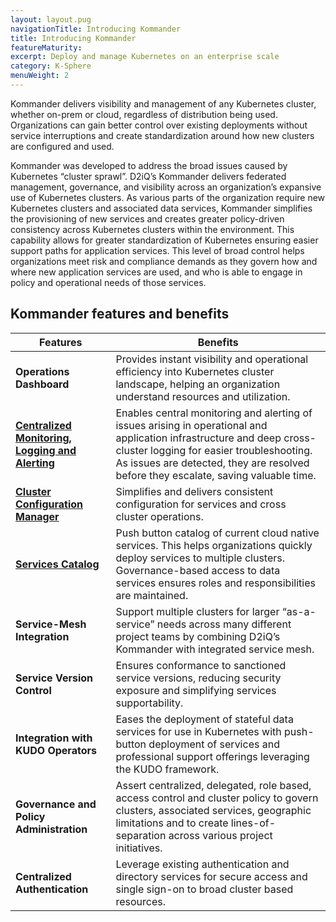 ```yaml
---
layout: layout.pug
navigationTitle: Introducing Kommander
title: Introducing Kommander
featureMaturity:
excerpt: Deploy and manage Kubernetes on an enterprise scale
category: K-Sphere
menuWeight: 2
---
```

Kommander delivers visibility and management of any Kubernetes cluster, whether on-prem or cloud, regardless of distribution being used. Organizations can gain better control over existing deployments without service interruptions and create standardization around how new clusters are configured and used.

Kommander was developed to address the broad issues caused by Kubernetes “cluster sprawl”. D2iQ’s Kommander delivers federated management, governance, and visibility across an organization’s expansive use of Kubernetes clusters. As various parts of the organization require new Kubernetes clusters and associated data services, Kommander simplifies the provisioning of new services and creates greater policy-driven consistency across Kubernetes clusters within the environment. This capability allows for greater standardization of Kubernetes ensuring easier support paths for application services. This level of broad control helps organizations meet risk and compliance demands as they govern how and where new application services are used, and who is able to engage in policy and operational needs of those services.

## Kommander features and benefits

| **Features**                                     | **Benefits**                                                 |
| ------------------------------------------------ | ------------------------------------------------------------ |
| **Operations Dashboard**                         | Provides instant visibility and operational efficiency into Kubernetes cluster landscape, helping an organization understand resources and utilization. |
| [**Centralized Monitoring, Logging and Alerting**](/ksphere/kommander/latest/centralized-monitoring)  | Enables central monitoring and alerting of issues arising in operational and application infrastructure and deep cross-cluster logging for easier troubleshooting. As issues are detected, they are resolved before they escalate, saving valuable time. |
| [**Cluster Configuration Manager**](/ksphere/kommander/latest/clusters)                | Simplifies and delivers consistent configuration for services and cross cluster operations. |
| [**Services Catalog**](/ksphere/kommander/latest/projects/addon-catalog)                             | Push button catalog of current cloud native services. This helps organizations quickly deploy services to multiple clusters. Governance-based access to data services ensures roles and responsibilities are maintained. |
| **Service-Mesh Integration**                     | Support multiple clusters for larger “as-a-service” needs across many different project teams by combining D2iQ’s Kommander with integrated service mesh. |
| **Service Version Control**                      | Ensures conformance to sanctioned service versions, reducing security exposure and simplifying services supportability. |
| **Integration with KUDO Operators**              | Eases the deployment of stateful data services for use in Kubernetes with push-button deployment of services and professional support offerings leveraging the KUDO framework. |
| **Governance and Policy Administration**         | Assert centralized, delegated, role based, access control and cluster policy to govern clusters, associated services, geographic limitations and to create lines-of-separation across various project initiatives. |
| **Centralized Authentication**                   | Leverage existing authentication and directory services for secure access and single sign-on to broad cluster based resources. |


